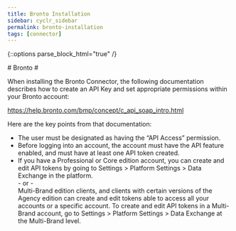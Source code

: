 ```yaml
---
title: Bronto Installation
sidebar: cyclr_sidebar
permalink: bronto-installation
tags: [connector]
---
```

{::options parse_block_html="true" /}
<section class="card py-5 my-5">
# Bronto #

When installing the Bronto Connector, the following documentation describes how to create an API Key and set appropriate permissions within your Bronto account:

https://help.bronto.com/bmp/concept/c_api_soap_intro.html

Here are the key points from that documentation:

* The user must be designated as having the “API Access” permission.
* Before logging into an account, the account must have the API feature enabled, and must have at least one API token created.
* If you have a Professional or Core edition account, you can create and edit API tokens by going to Settings > Platform Settings > Data Exchange in the platform. \
 \- or - \
Multi-Brand edition clients, and clients with certain versions of the Agency edition can create and edit tokens able to access all your accounts or a specific account. To create and edit API tokens in a Multi-Brand account, go to Settings > Platform Settings > Data Exchange at the Multi-Brand level.

</section>

